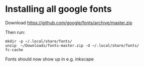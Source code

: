 # Installing all google fonts

Download https://github.com/google/fonts/archive/master.zip

Then run:

```
mkdir -p ~/.local/share/fonts/
unzip  ~/Downloads/fonts-master.zip -d ~/.local/share/fonts/
fc-cache
```

Fonts should now show up in e.g. inkscape
